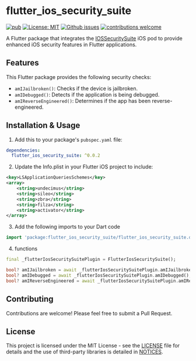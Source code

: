# flutter_ios_security_suite

[![pub](https://img.shields.io/pub/v/flutter_ios_security_suite.svg)](https://pub.dev/packages/flutter_ios_security_suite)
[![License: MIT](https://img.shields.io/badge/license-MIT-purple.svg)](https://opensource.org/licenses/MIT)
[![Github issues](https://img.shields.io/github/issues/JAYDARANIYA/flutter_ios_security_suite)](https://github.com/JAYDARANIYA/flutter_ios_security_suite/issues?q=is%3Aissue+is%3Aopen+)
[![contributions welcome](https://img.shields.io/badge/contributions-welcome-brightgreen.svg?style=flat-square)](https://github.com/JAYDARANIYA/flutter_ios_security_suite/pulls)

A Flutter package that integrates the [IOSSecuritySuite](https://github.com/securing/IOSSecuritySuite) iOS pod to provide enhanced iOS security features in Flutter applications.

## Features

This Flutter package provides the following security checks:

- `amIJailbroken()`: Checks if the device is jailbroken.
- `amIDebugged()`: Detects if the application is being debugged.
- `amIReverseEngineered()`: Determines if the app has been reverse-engineered.

## Installation & Usage

1. Add this to your package's `pubspec.yaml` file:
```yaml
dependencies:
  flutter_ios_security_suite: ^0.0.2
```
2. Update the Info.plist in your Flutter iOS project to include:
``` xml
<key>LSApplicationQueriesSchemes</key>
<array>
    <string>undecimus</string>
    <string>sileo</string>
    <string>zbra</string>
    <string>filza</string>
    <string>activator</string>
</array>
```
3. Add the following imports to your Dart code
``` dart
import 'package:flutter_ios_security_suite/flutter_ios_security_suite.dart';
```
4. functions
``` dart
final _flutterIosSecuritySuitePlugin = FlutterIosSecuritySuite();

bool? amIJailbroken = await _flutterIosSecuritySuitePlugin.amIJailbroken();
bool? amIDebugged = await _flutterIosSecuritySuitePlugin.amIDebugged();
bool? amIReverseEngineered = await _flutterIosSecuritySuitePlugin.amIReverseEngineered();
```

## Contributing
Contributions are welcome! Please feel free to submit a Pull Request.

## License
This project is licensed under the MIT License - see the [LICENSE](LICENSE) file for details and the use of third-party libraries is detailed in [NOTICES](NOTICES).

